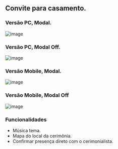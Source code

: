 ## Convite para casamento. 

### Versão PC, Modal.
![image](https://github.com/PauloCesarCR/Casamento_PV/assets/91701801/2a45d699-425b-4927-b6cf-db7b5db2e43a)

### Versão PC, Modal Off.

![image](https://github.com/PauloCesarCR/Casamento_PV/assets/91701801/e8008eef-291f-4b1e-bb1a-3191c6c7ce68)

### Versão Mobile, Modal.

![image](https://github.com/PauloCesarCR/Casamento_PV/assets/91701801/ce65ce29-9c6b-486e-aab9-4bcb01ea783e)

### Versão Mobile, Modal Off

![image](https://github.com/PauloCesarCR/Casamento_PV/assets/91701801/3f612344-274c-4475-8cc3-5b94900762d0)


### Funcionalidades 

- Música tema.
- Mapa do local da cerimônia.
- Confirmar presença direto com o cerimonialista.
